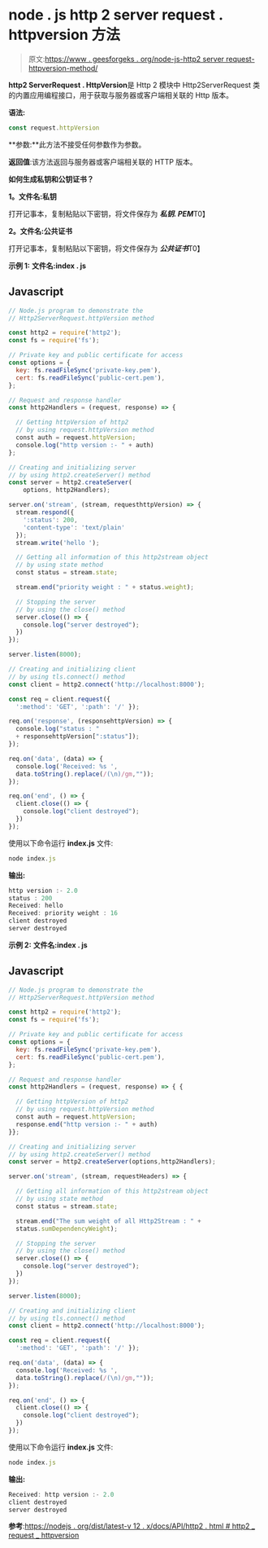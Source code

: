 # node . js http 2 server request . httpversion 方法

> 原文:[https://www . geesforgeks . org/node-js-http2 server request-httpversion-method/](https://www.geeksforgeeks.org/node-js-http2serverrequest-httpversion-method/)

**http2 ServerRequest . HttpVersion**是 Http 2 模块中 Http2ServerRequest 类的内置应用编程接口，用于获取与服务器或客户端相关联的 Http 版本。

**语法:**

```js
const request.httpVersion

```

**参数:**此方法不接受任何参数作为参数。

**返回值**:该方法返回与服务器或客户端相关联的 HTTP 版本。

**如何生成私钥和公钥证书？**

**1。文件名:私钥**

打开记事本，复制粘贴以下密钥，将文件保存为 ***私钥. PEM***T0】

**2。文件名:公共证书**

打开记事本，复制粘贴以下密钥，将文件保存为 ***公共证书***T0】

**示例 1:** **文件名:index . js**

## Javascript

```js
// Node.js program to demonstrate the
// Http2ServerRequest.httpVersion method

const http2 = require('http2');
const fs = require('fs');

// Private key and public certificate for access
const options = {
  key: fs.readFileSync('private-key.pem'),
  cert: fs.readFileSync('public-cert.pem'),
};

// Request and response handler
const http2Handlers = (request, response) => {

  // Getting httpVersion of http2 
  // by using request.httpVersion method
  const auth = request.httpVersion;
  console.log("http version :- " + auth)
};

// Creating and initializing server
// by using http2.createServer() method
const server = http2.createServer(
    options, http2Handlers);

server.on('stream', (stream, requesthttpVersion) => {
  stream.respond({ 
    ':status': 200, 
    'content-type': 'text/plain' 
  });
  stream.write('hello ');

  // Getting all information of this http2stream object
  // by using state method
  const status = stream.state;

  stream.end("priority weight : " + status.weight);

  // Stopping the server
  // by using the close() method
  server.close(() => {
    console.log("server destroyed");
  })
});

server.listen(8000);

// Creating and initializing client
// by using tls.connect() method
const client = http2.connect('http://localhost:8000');

const req = client.request({ 
  ':method': 'GET', ':path': '/' });

req.on('response', (responsehttpVersion) => {
  console.log("status : " 
  + responsehttpVersion[":status"]);
});

req.on('data', (data) => {
  console.log('Received: %s ',
  data.toString().replace(/(\n)/gm,""));
});

req.on('end', () => {
  client.close(() => {
    console.log("client destroyed");
  })
});
```

使用以下命令运行 **index.js** 文件:

```js
node index.js
```

**输出:**

```js
http version :- 2.0
status : 200
Received: hello
Received: priority weight : 16
client destroyed
server destroyed

```

**示例 2:** **文件名:index . js**

## Javascript

```js
// Node.js program to demonstrate the
// Http2ServerRequest.httpVersion method

const http2 = require('http2');
const fs = require('fs');

// Private key and public certificate for access
const options = {
  key: fs.readFileSync('private-key.pem'),
  cert: fs.readFileSync('public-cert.pem'),
};

// Request and response handler
const http2Handlers = (request, response) => { {

  // Getting httpVersion of http2 
  // by using request.httpVersion method
  const auth = request.httpVersion;
  response.end("http version :- " + auth)
}};

// Creating and initializing server
// by using http2.createServer() method
const server = http2.createServer(options,http2Handlers);

server.on('stream', (stream, requestHeaders) => {

  // Getting all information of this http2stream object
  // by using state method
  const status = stream.state;

  stream.end("The sum weight of all Http2Stream : " + 
  status.sumDependencyWeight);

  // Stopping the server
  // by using the close() method
  server.close(() => {
    console.log("server destroyed");
  })
});

server.listen(8000);

// Creating and initializing client
// by using tls.connect() method
const client = http2.connect('http://localhost:8000');

const req = client.request({ 
  ':method': 'GET', ':path': '/' });

req.on('data', (data) => {
  console.log('Received: %s ',
  data.toString().replace(/(\n)/gm,""));
});

req.on('end', () => {
  client.close(() => {
    console.log("client destroyed");
  })
});
```

使用以下命令运行 **index.js** 文件:

```js
node index.js
```

**输出:**

```js
Received: http version :- 2.0
client destroyed
server destroyed

```

**参考**:[https://nodejs . org/dist/latest-v 12 . x/docs/API/http2 . html # http2 _ request _ httpversion](https://nodejs.org/dist/latest-v12.x/docs/api/http2.html#http2_request_httpversion)